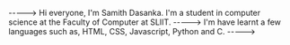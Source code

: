 ----->  Hi everyone, I'm Samith Dasanka. I'm a student in computer science at the Faculty of Computer at SLIIT.
----->  I'm have learnt a few languages such as, HTML, CSS, Javascript, Python and C.
----->  
